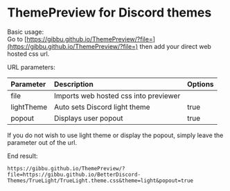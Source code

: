 # ThemePreview for Discord themes

Basic usage:  
Go to [https://gibbu.github.io/ThemePreview/?file=](https://gibbu.github.io/ThemePreview/?file=) then add your direct web hosted css url.

URL parameters:

| Parameter | Description | Options |
| :---- | :---- | :---- |
| file | Imports web hosted css into previewer |  |
| lightTheme | Auto sets Discord light theme | true |
| popout | Displays user popout | true |
If you do not wish to use light theme or display the popout, simply leave the parameter out of the url.

End result:
```
https://gibbu.github.io/ThemePreview/?file=https://gibbu.github.io/BetterDiscord-Themes/TrueLight/TrueLight.theme.css&theme=light&popout=true
```
